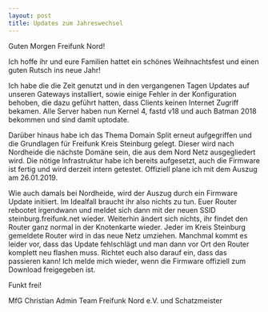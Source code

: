 ```yaml
---
layout: post
title: Updates zum Jahreswechsel
---
```


Guten Morgen Freifunk Nord!


Ich hoffe ihr und eure Familien hattet ein schönes Weihnachtsfest und einen guten Rutsch ins neue Jahr!


Ich habe die die Zeit genutzt und in den vergangenen Tagen Updates auf unseren Gateways installiert, sowie einige Fehler in der Konfiguration behoben, die dazu geführt hatten, dass Clients keinen Internet Zugriff bekamen.
Alle Server haben nun Kernel 4, fastd v18 und auch Batman 2018 bekommen und sind damit uptodate.

Darüber hinaus habe ich das Thema Domain Split erneut aufgegriffen und die Grundlagen für Freifunk Kreis Steinburg gelegt. Dieser wird nach Nordheide die nächste Domäne sein, die aus dem Nord Netz ausgegliedert wird.
Die nötige Infrastruktur habe ich bereits aufgesetzt, auch die Firmware ist fertig und wird derzeit intern getestet. Offiziell plane ich mit dem Auszug am 26.01.2019.

Wie auch damals bei Nordheide, wird der Auszug durch ein Firmware Update initiiert. Im Idealfall braucht ihr also nichts zu tun. Euer Router rebootet irgendwann und meldet sich dann mit der neuen SSID steinburg.freifunk.net wieder. Weiterhin ändert sich nichts, ihr findet den Router ganz normal in der Knotenkarte wieder.
Jeder im Kreis Steinburg gemeldete Router wird in das neue Netz umziehen.
Manchmal kommt es leider vor, dass das Update fehlschlägt und man dann vor Ort den Router komplett neu flashen muss. Richtet euch also darauf ein, dass das passieren kann!
Ich melde mich wieder, wenn die Firmware offiziell zum Download freigegeben ist.

Funkt frei!

MfG
Christian
Admin Team Freifunk Nord e.V. und Schatzmeister
